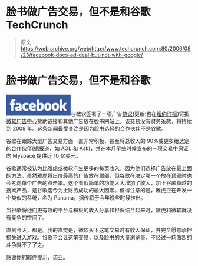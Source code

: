# 脸书做广告交易，但不是和谷歌 TechCrunch

> 原文：<https://web.archive.org/web/http://www.techcrunch.com:80/2006/08/23/facebook-does-ad-deal-but-not-with-google/>

# 脸书做广告交易，但不是和谷歌

[![](img/95edafb561d00d0464a5205384d94736.png)](https://web.archive.org/web/20221225065929/http://facebook.com/)与微软签署了一项广告[协议](https://web.archive.org/web/20221225065929/http://news.yahoo.com/s/ap/20060823/ap_on_hi_te/microsoft_facebook)(更新:也在[纽约时报](https://web.archive.org/web/20221225065929/http://www.nytimes.com/2006/08/23/technology/23soft.html?ex=1313985600&en=21cbf30b709596b9&ei=5088&partner=rssnyt&emc=rss))将把[微软广告中心](https://web.archive.org/web/20221225065929/https://adcenter.microsoft.com/)赞助链接和其他广告放在脸书网站上。该交易没有财务条款，将持续到 2009 年。这条新闻最受关注是因为脸书选择的合作伙伴不是谷歌。

谷歌在跟踪大型广告交易方面一直非常积极，甚至将总收入的 90%或更多给选定的合作伙伴(据报道，如 AOL 和 Ask)，并在本月早些时候宣布的一项交易中保证向 Myspace 提供近 10 亿美元。

谷歌通常被认为比雅虎或微软产生更多的每页收入，因为他们选择广告放在最上面的方法。虽然雅虎将出价最高的广告放在顶部，但谷歌在决定哪一个放在顶部时也会考虑单个广告的点击率。这个看似简单的功能大大增加了收入，加上谷歌卓越的搜索产品，是谷歌迄今为止财务成功的最大因素。值得注意的是，雅虎正在开发一个类似的系统，名为 Panama，据传将于今年晚些时候推出。

当谷歌将他们更有效的平台与积极的收入分享和担保结合起来时，雅虎和微软就没有竞争的空间了。

直到今天，那是。我的直觉是，微软买下这笔交易时有收入保证，并完全愿意承担损失进入游戏。谷歌不会让这笔交易，以及脸书的大量浏览量，不经过一场激烈的斗争就不了了之。

感谢你的邮件提示，诺亚。